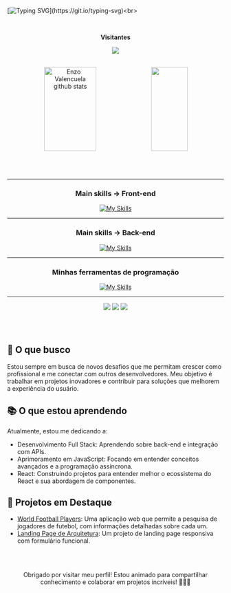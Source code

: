 [![Typing SVG](https://readme-typing-svg.herokuapp.com?font=Fira+Code&size=25&pause=1000&color=051015&center=true&width=800&lines=A+melhor+maneira+de+prever+o+futuro+é+inventa-lo!)](https://git.io/typing-svg)<br>


<div align="center">
  <br>
  <p align="center">
    <b>Visitantes</b>
  </p>  
  <p align="center">
    <img align="center" src="https://profile-counter.glitch.me/{enzovalencuela}/count.svg" />
  </p> 
  <br>
</div>

<div align="center">  
  <img width="49%" height="195px" src="https://github-readme-stats.vercel.app/api?username=enzovalencuela&show_icons=true&count_private=true&hide_border=true&title_color=E8E5BC&icon_color=E8E5BC&text_color=c9d1d9&bg_color=0d1117" alt="Enzo Valencuela github stats" />
  <img width="41%" height="195px" src="https://github-readme-stats.vercel.app/api/top-langs/?username=enzovalencuela&layout=compact&hide_border=true&title_color=E8E5BC&text_color=E8E5BC&bg_color=0d1117" />
</div>

<br><br>

<hr>

<div align="center">
  <h3>Main skills → Front-end</h3>
  
  [![My Skills](https://skillicons.dev/icons?i=js,html,css)](https://skillicons.dev)
</div>

<hr>

<div align="center">
  <h3>Main skills → Back-end</h3>
 
  [![My Skills](https://skillicons.dev/icons?i=nodejs,mongodb,prisma,express)](https://skillicons.dev)
</div>

<hr>

<div align="center">
  <h3>Minhas ferramentas de programação</h3>

  [![My Skills](https://skillicons.dev/icons?i=git,github,netlify,npm,vscode)](https://skillicons.dev)
</div>

  
<hr>
 
<div align="center"> 
  <a href="https://www.instagram.com/dev_nexgen" target="_blank"><img src="https://img.shields.io/badge/-Instagram-%23E4405F?style=for-the-badge&logo=instagram&logoColor=white" target="_blank"></a>
  <a href = "mailto:esilvavalencuela@gmail.com"><img src="https://img.shields.io/badge/-Gmail-%23333?style=for-the-badge&logo=gmail&logoColor=white" target="_blank"></a>
  <a href="https://www.linkedin.com/in/enzo-silva10" target="_blank"><img src="https://img.shields.io/badge/-LinkedIn-%230077B5?style=for-the-badge&logo=linkedin&logoColor=white" target="_blank"></a> 
  
</div >

<br><br>

<div>
<h2>🚀 O que busco</h2>
<p>
    Estou sempre em busca de novos desafios que me permitam crescer como profissional e me conectar com outros desenvolvedores. Meu objetivo é trabalhar em projetos inovadores e contribuir para soluções que melhorem a experiência do usuário.
</p>

<h2>📚 O que estou aprendendo</h2>
<p>Atualmente, estou me dedicando a:</p>
<ul>
    <li>Desenvolvimento Full Stack: Aprendendo sobre back-end e integração com APIs.</li>
    <li>Aprimoramento em JavaScript: Focando em entender conceitos avançados e a programação assíncrona.</li>
    <li>React: Construindo projetos para entender melhor o ecossistema do React e sua abordagem de componentes.</li>
</ul>

<h2>🌱 Projetos em Destaque</h2>
<ul>
    <li><a href="https://github.com/enzovalencuela/World-Football-Players">World Football Players</a>: Uma aplicação web que permite a pesquisa de jogadores de futebol, com informações detalhadas sobre cada um.</li>
    <li><a href="https://github.com/enzovalencuela/landing-page-arquitetura">Landing Page de Arquitetura</a>: Um projeto de landing page responsiva com formulário funcional.</li>
</ul>

</div>


<br> <br>
<div align="center">
<p>Obrigado por visitar meu perfil! Estou animado para compartilhar conhecimento e colaborar em projetos incríveis! 👨‍💻🚀</p>
</div>

<br>

